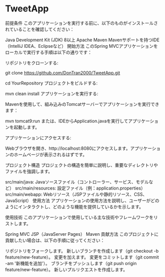 # TweetApp

前提条件
このアプリケーションを実行する前に、以下のものがインストールされていることを確認してください：

Java Development Kit (JDK) 8以上
Apache Maven
Mavenサポートを持つIDE（IntelliJ IDEA、Eclipseなど）
開始方法
このSpring MVCアプリケーションをローカルで実行する手順は以下の通りです：

リポジトリをクローンする:

git clone https://github.com/DonTran2000/TweetApp.git

cd YourRepository
プロジェクトをビルドする:

mvn clean install
アプリケーションを実行する:

Mavenを使用して、組み込みのTomcatサーバーでアプリケーションを実行できます：

mvn tomcat9:run
または、IDEからApplication.javaを実行してアプリケーションを起動します。

アプリケーションにアクセスする:

Webブラウザを開き、http://localhost:8080にアクセスします。アプリケーションのホームページが表示されるはずです。

プロジェクト構造
プロジェクトの構造を簡単に説明し、重要なディレクトリやファイルを強調します。

src/main/java: Javaソースファイル（コントローラー、サービス、モデルなど）
src/main/resources: 設定ファイル（例：application.properties）
src/main/webapp: Webリソース（JSPファイルや静的リソース、CSS、JavaScript）
使用方法
アプリケーションの使用方法を説明し、ユーザーがどのようにインタラクトし、どのような機能を提供しているかを示します。

使用技術
このアプリケーションで使用している主な技術やフレームワークをリストします。

Spring MVC
JSP（JavaServer Pages）
Maven
貢献方法
このプロジェクトに貢献したい場合は、以下の手順に従ってください：

リポジトリをフォークします。
新しいブランチを作成します（git checkout -b feature/new-feature）。
変更を加えます。
変更をコミットします（git commit -am '新機能を追加'）。
ブランチをプッシュします（git push origin feature/new-feature）。
新しいプルリクエストを作成します。
